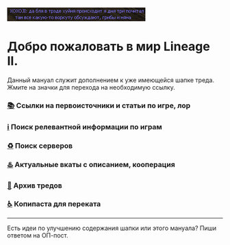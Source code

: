 ![](pics/xoxoji.png)

# Добро пожаловать в мир Lineage II.

Данный мануал служит дополнением к уже имеющейся шапке треда. Жмите на значки для перехода на необходимую ссылку.

### [📚](lore.md) Ссылки на первоисточники и статьи по игре, лор

### [ℹ️](info.md) Поиск релевантной информации по играм

### [♻️](servers.md) Поиск серверов

### [♨️](cooperation.md) Актуальные вкаты с описанием, кооперация

### [📆](archive.md) Архив тредов

### [♿](perekat.md) Копипаста для переката

------

Есть идеи по улучшению содержания шапки или этого мануала? Пиши ответом на ОП-пост.
